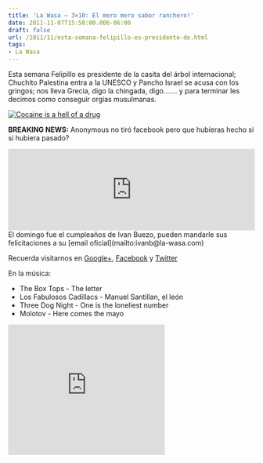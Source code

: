 ```yaml
---
title: 'La Wasa – 3×10: El mero mero sabor ranchero!'
date: 2011-11-07T15:58:00.006-06:00
draft: false
url: /2011/11/esta-semana-felipillo-es-presidente-de.html
tags: 
- La Wasa
---
```


Esta semana Felipillo es presidente de la casita del árbol internacional; Chuchito Palestina entra a la UNESCO y Pancho Israel se acusa con los gringos; nos lleva Grecia, digo la chingada, digo....... y para terminar les decimos como conseguir orgías musulmanas.

  

  

[![Cocaine is a hell of a drug](http://www.ultrafeel.tv/wp-content/uploads/image/humor/diverse/facebook-cocaine.jpg "Facebook coca")](http://www.ultrafeel.tv/wp-content/uploads/image/humor/diverse/facebook-cocaine.jpg) 

  
**BREAKING NEWS:** Anonymous no tiró facebook pero que hubieras hecho si si hubiera pasado?  
  
<iframe frameborder="no" height="166" scrolling="no" src="http://w.soundcloud.com/player/?url=http%3A%2F%2Fapi.soundcloud.com%2Ftracks%2F85202248&amp;show_artwork=true" width="100%"></iframe>El domingo fue el cumpleaños de Ivan Buezo, pueden mandarle sus felicitaciones a su [email oficial](mailto:ivanb@la-wasa.com)  
  
Recuerda visitarnos en [Google+](https://plus.google.com/b/114490417185336163883/), [Facebook](http://facebook.com/lawasa.podcast) y [Twitter](http://twitter.com/lawasa)  
  
En la música:  

*   The Box Tops - The letter
*   Los Fabulosos Cadillacs - Manuel Santillan, el león
*   Three Dog Night - One is the loneliest number
*   Molotov - Here comes the mayo

<object class="BLOGGER-youtube-video" classid="clsid:D27CDB6E-AE6D-11cf-96B8-444553540000" codebase="http://download.macromedia.com/pub/shockwave/cabs/flash/swflash.cab#version=6,0,40,0" data-thumbnail-src="http://0.gvt0.com/vi/JK_rNvBw7Yg/0.jpg" height="266" width="320"><param name="movie" value="http://www.youtube.com/v/JK_rNvBw7Yg&amp;fs=1&amp;source=uds"><param name="bgcolor" value="#FFFFFF"><embed width="320" height="266" src="http://www.youtube.com/v/JK_rNvBw7Yg&amp;fs=1&amp;source=uds" type="application/x-shockwave-flash"></object>